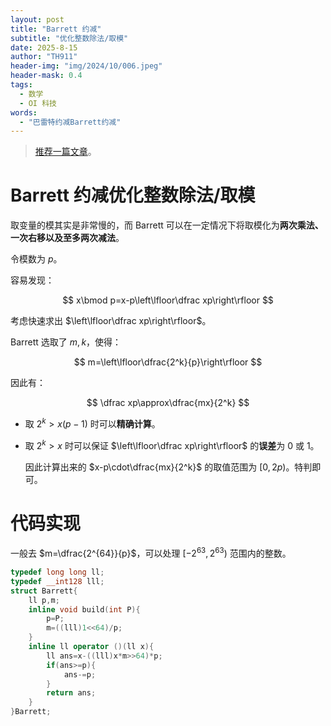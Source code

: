 ```yaml
---
layout: post
title: "Barrett 约减"
subtitle: "优化整数除法/取模"
date: 2025-8-15
author: "TH911"
header-img: "img/2024/10/006.jpeg"
header-mask: 0.4
tags:
  - 数学
  - OI 科技
words:
  - "巴雷特约减Barrett约减"
---
```


> [推荐一篇文章](https://zhuanlan.zhihu.com/p/690876166)。

# Barrett 约减优化整数除法/取模

取变量的模其实是非常慢的，而 Barrett 可以在一定情况下将取模化为**两次乘法、一次右移以及至多两次减法**。

令模数为 $p$。

容易发现：

$$
x\bmod p=x-p\left\lfloor\dfrac xp\right\rfloor
$$

考虑快速求出 $\left\lfloor\dfrac xp\right\rfloor$。

Barrett 选取了 $m,k$，使得：

$$
m=\left\lfloor\dfrac{2^k}{p}\right\rfloor
$$

因此有：

$$
\dfrac xp\approx\dfrac{mx}{2^k}
$$

* 取 $2^k>x(p-1)$ 时可以**精确计算**。

* 取 $2^k>x$ 时可以保证 $\left\lfloor\dfrac xp\right\rfloor$ 的**误差**为 $0$ 或 $1$。

  因此计算出来的 $x-p\cdot\dfrac{mx}{2^k}$ 的取值范围为 $[0,2p)$。特判即可。

# 代码实现

一般去 $m=\dfrac{2^{64}}{p}$，可以处理 $\left[-2^{63},2^{63}\right)$ 范围内的整数。

```cpp
typedef long long ll;
typedef __int128 lll;
struct Barrett{
	ll p,m;
	inline void build(int P){
		p=P;
		m=((lll)1<<64)/p;
	}
	inline ll operator ()(ll x){
		ll ans=x-((lll)x*m>>64)*p;
		if(ans>=p){
			ans-=p;
		}
		return ans;
	}
}Barrett;
```

